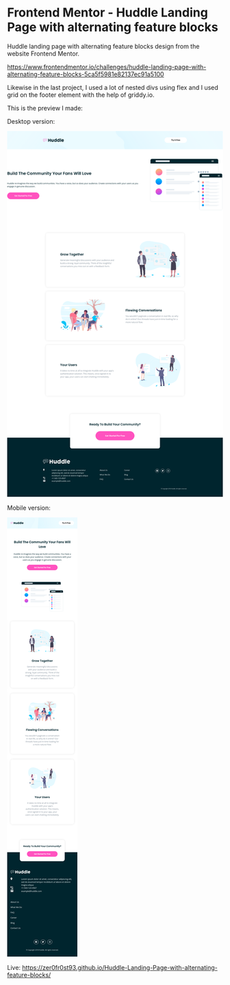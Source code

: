 # Frontend Mentor - Huddle Landing Page with alternating feature blocks 

Huddle landing page with alternating feature blocks design from the website Frontend Mentor.

https://www.frontendmentor.io/challenges/huddle-landing-page-with-alternating-feature-blocks-5ca5f5981e82137ec91a5100

Likewise in the last project, I used a lot of nested divs using flex and I used grid on the footer element with the help of griddy.io.

This is the preview I made:

Desktop version:

![](FinishedPreview.png)

Mobile version:

![](FinishedPreview-Mobile.png)


Live: https://zer0fr0st93.github.io/Huddle-Landing-Page-with-alternating-feature-blocks/
